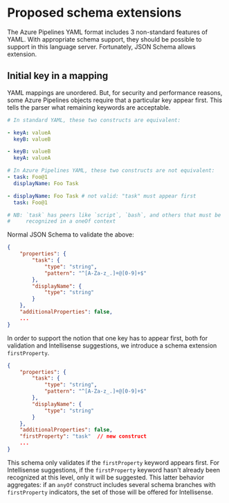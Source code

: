 # Proposed schema extensions

The Azure Pipelines YAML format includes 3 non-standard features of YAML.
With appropriate schema support, they should be possible to support in this language server.
Fortunately, JSON Schema allows extension.

## Initial key in a mapping

YAML mappings are unordered.
But, for security and performance reasons, some Azure Pipelines objects require that a particular key appear first.
This tells the parser what remaining keywords are acceptable.

```yaml
# In standard YAML, these two constructs are equivalent:

- keyA: valueA
  keyB: valueB

- keyB: valueB
  keyA: valueA

# In Azure Pipelines YAML, these two constructs are not equivalent:
- task: Foo@1
  displayName: Foo Task

- displayName: Foo Task # not valid: "task" must appear first
  task: Foo@1

# NB: `task` has peers like `script`, `bash`, and others that must be
#     recognized in a oneOf context
```

Normal JSON Schema to validate the above:

```json
{
    "properties": {
        "task": {
            "type": "string",
            "pattern": "^[A-Za-z_.]+@[0-9]+$"
        },
        "displayName": {
            "type": "string"
        }
    },
    "additionalProperties": false,
    ...
}
```

In order to support the notion that one key has to appear first, both for validation and Intellisense suggestions, we introduce a schema extension `firstProperty`.

```json
{
    "properties": {
        "task": {
            "type": "string",
            "pattern": "^[A-Za-z_.]+@[0-9]+$"
        },
        "displayName": {
            "type": "string"
        }
    },
    "additionalProperties": false,
    "firstProperty": "task"  // new construct
    ...
}
```

This schema only validates if the `firstProperty` keyword appears first.
For Intellisense suggestions, if the `firstProperty` keyword hasn't already been recognized at this level, only it will be suggested.
This latter behavior aggregates: if an `anyOf` construct includes several schema branches with `firstProperty` indicators, the set of those will be offered for Intellisense.

